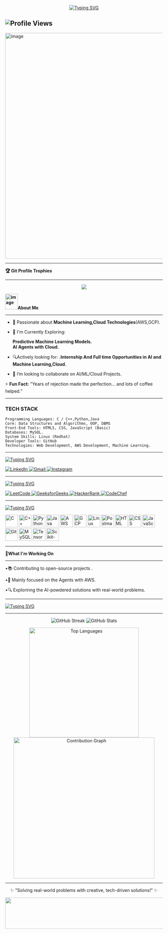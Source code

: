 <p align="center">
<a href="https://git.io/typing-svg"><img src="https://readme-typing-svg.demolab.com?font=Fira+Code&weight=700&size=23&pause=1000&color=F737CB&width=435&lines=Welcome+to+my+Github+Profile!;I'm+Madhurya+Veera.;I'm+a+cloud+Enthusiastic." alt="Typing SVG" /></a>
</p>

![Profile Views](https://komarev.com/ghpvc/?username=madhurya-veera&label=Profile%20Views&color=0e75b6&style=flat)
---
<img width="1280" height="720" alt="image" src="https://github.com/user-attachments/assets/7d76b023-866a-43c2-a985-8cb9a09d9c96" />

---


**🏆 Git Profile Trophies**

---

<p align="center">
  <a href="https://github.com/ryo-ma/github-profile-trophy">
    <img src="https://github-profile-trophy.vercel.app/?username=MadhuryaVeera&theme=tokyonight&title=Stars,Commits,PullRequest,Issues,Followers,Repositories,MultiLanguage" />
  </a>
</p>


**<img width="40" height="50" alt="image" src="https://github.com/user-attachments/assets/147100a1-6522-4848-bd21-4eed26d69407" />About Me**




---
- 🚀 Passionate about **Machine Learning,Cloud Technologies**(AWS,GCP).
- 🎯 I'm Currently Exploring:<br>
              
  **Predictive Machine Learning Models.**
      <br>
      **AI Agents with Cloud.**
              
- 🔍Actively looking for:
          **.Internship And Full time Opportunities  in AI and Machine Learning,Cloud.**
  
- 👯 I’m looking to collaborate on AI/ML/Cloud Projects.
  
⚡ **Fun Fact:** "Years of rejection made the perfection… and lots of coffee helped.”

---

### TECH STACK
    Programming Languages: C / C++,Python,Java
    Core: Data Structures and Algorithms, OOP, DBMS
    Front-End Tools: HTML5, CSS, JavaScript (Basic)
    Databases: MySQL.
    System Skills: Linux (Redhat)
    Developer Tools: GitHub
    Technologies: Web Development, AWS Development, Machine Learning.

---
<a href="https://git.io/typing-svg"><img src="https://readme-typing-svg.demolab.com?font=Fira+Code&weight=700&size=23&pause=1000&color=BA53F7&width=435&lines=connect+with+me" alt="Typing SVG" /></a>
<p>
  <a href="https://www.linkedin.com/in/YOUR_LINKEDIN/" target="_blank">
    <img src="https://img.icons8.com/color/48/000000/linkedin.png" alt="LinkedIn"/>
  </a>
  <a href="mailto:YOUR_EMAIL" target="_blank">
    <img src="https://img.icons8.com/color/48/000000/gmail.png" alt="Gmail"/>
  </a>
  <a href="https://www.instagram.com/YOUR_INSTAGRAM/" target="_blank">
    <img src="https://img.icons8.com/fluency/48/000000/instagram-new.png" alt="Instagram"/>
  </a>
</p>

---


<a href="https://git.io/typing-svg"><img src="https://readme-typing-svg.demolab.com?font=Fira+Code&weight=700&size=23&pause=1000&color=BA53F7&width=435&lines=Coding+Profiles" alt="Typing SVG" /></a>
<p>
  <a href="https://leetcode.com/u/MadhuryaVeera/" target="_blank">
    <img src="https://img.icons8.com/external-tal-revivo-shadow-tal-revivo/48/null/external-level-up-your-coding-skills-and-quickly-land-a-job-logo-shadow-tal-revivo.png" alt="LeetCode"/>
  </a>
  <a href="https://www.geeksforgeeks.org/user/madhurya3112/" target="_blank">
    <img src="https://img.icons8.com/color/48/000000/GeeksforGeeks.png" alt="GeeksforGeeks"/>
  </a>
  <a href="https://www.hackerrank.com/profile/22P31A0538" target="_blank">
    <img src="https://img.icons8.com/external-tal-revivo-shadow-tal-revivo/48/null/external-hackerrank-is-a-technology-company-that-focuses-on-competitive-programming-logo-shadow-tal-revivo.png" alt="HackerRank"/>
  </a>
  <a href="https://www.codechef.com/users/madhurya3112" target="_blank">
    <img src="https://img.icons8.com/color/48/000000/codechef.png" alt="CodeChef"/>
  </a>
</p>

---
<a href="https://git.io/typing-svg"><img src="https://readme-typing-svg.demolab.com?font=Fira+Code&weight=700&size=23&pause=1000&color=BA53F7&width=435&lines=Languages+And+Tools" alt="Typing SVG" /></a>
<p>
  <!-- Programming Languages -->
  <img src="https://cdn.jsdelivr.net/gh/devicons/devicon/icons/c/c-original.svg" alt="C" width="40" height="40"/>
  <img src="https://cdn.jsdelivr.net/gh/devicons/devicon/icons/cplusplus/cplusplus-original.svg" alt="C++" width="40" height="40"/>
  <img src="https://cdn.jsdelivr.net/gh/devicons/devicon/icons/python/python-original.svg" alt="Python" width="40" height="40"/>
  <img src="https://cdn.jsdelivr.net/gh/devicons/devicon/icons/java/java-original.svg" alt="Java" width="40" height="40"/>
  
  <!-- Cloud Platforms -->
  <img src="https://upload.wikimedia.org/wikipedia/commons/9/93/Amazon_Web_Services_Logo.svg" alt="AWS" width="40"/>
  <img src="https://cdn.jsdelivr.net/gh/devicons/devicon/icons/googlecloud/googlecloud-original.svg" alt="GCP" width="40" height="40"/>

  <!-- OS & Tools -->
  <img src="https://cdn.jsdelivr.net/gh/devicons/devicon/icons/linux/linux-original.svg" alt="Linux" width="40" height="40"/>
  <img src="https://www.vectorlogo.zone/logos/getpostman/getpostman-icon.svg" alt="Postman" width="40" height="40"/>
  
  <!-- Web Development -->
  <img src="https://cdn.jsdelivr.net/gh/devicons/devicon/icons/html5/html5-original.svg" alt="HTML" width="40" height="40"/>
  <img src="https://cdn.jsdelivr.net/gh/devicons/devicon/icons/css3/css3-original.svg" alt="CSS" width="40" height="40"/>
  <img src="https://cdn.jsdelivr.net/gh/devicons/devicon/icons/javascript/javascript-original.svg" alt="JavaScript" width="40" height="40"/>
  
  <!-- Version Control & Databases -->
  <img src="https://cdn.jsdelivr.net/gh/devicons/devicon/icons/git/git-original.svg" alt="Git" width="40" height="40"/>
  <img src="https://cdn.jsdelivr.net/gh/devicons/devicon/icons/mysql/mysql-original.svg" alt="MySQL" width="40" height="40"/>
  
  <!-- Machine Learning Libraries -->
  <img src="https://upload.wikimedia.org/wikipedia/commons/2/2d/Tensorflow_logo.svg" alt="TensorFlow" width="40" height="40"/>
  <img src="https://upload.wikimedia.org/wikipedia/commons/0/05/Scikit_learn_logo_small.svg" alt="Scikit-learn" width="40" height="40"/>
</p>

---

🌟**What I'm Working On**

---
•📚 Contributing to open-source projects .

•🎯 Mainly focused on the Agents with AWS.

•🔍 Explorinng the AI-powdered solutions with real-world problems.

---

<a href="https://git.io/typing-svg"><img src="https://readme-typing-svg.demolab.com?font=Fira+Code&weight=700&size=23&pause=1000&color=109E14&width=435&lines=GitHub+Statistics" alt="Typing SVG" /></a>

---
<p align="center">
  <img src="https://github-readme-streak-stats.herokuapp.com/?user=MadhuryaVeera&theme=radical" alt="GitHub Streak" />
  <img src="https://github-readme-stats.vercel.app/api?username=MadhuryaVeera&show_icons=true&theme=radical" alt="GitHub Stats" />
</p>
<p align="center">
  <img src="https://github-readme-stats.vercel.app/api/top-langs/?username=MadhuryaVeera&layout=compact&theme=tokyonight" alt="Top Languages" width="350" />
  <img src="https://github-readme-activity-graph.vercel.app/graph?username=MadhuryaVeera&theme=tokyo-night&hide_border=true" alt="Contribution Graph" width="450" />
</p>

---
<p align="center">
✨ "Solving real-world problems with creative, tech-driven solutions!" ✨
</p>



<img src="https://user-images.githubusercontent.com/74038190/212284158-e840e285-664b-44d7-b79b-e264b5e54825.gif" width="1000" height="100">

